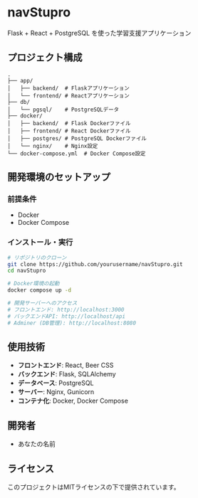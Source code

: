 # navStupro

Flask + React + PostgreSQL を使った学習支援アプリケーション

## プロジェクト構成

```
.
├── app/
│   ├── backend/  # Flaskアプリケーション
│   └── frontend/ # Reactアプリケーション
├── db/
│   └── pgsql/    # PostgreSQLデータ
├── docker/
│   ├── backend/  # Flask Dockerファイル
│   ├── frontend/ # React Dockerファイル
│   ├── postgres/ # PostgreSQL Dockerファイル
│   └── nginx/    # Nginx設定
└── docker-compose.yml  # Docker Compose設定
```

## 開発環境のセットアップ

### 前提条件

- Docker
- Docker Compose

### インストール・実行

```bash
# リポジトリのクローン
git clone https://github.com/yourusername/navStupro.git
cd navStupro

# Docker環境の起動
docker compose up -d

# 開発サーバーへのアクセス
# フロントエンド: http://localhost:3000
# バックエンドAPI: http://localhost/api
# Adminer (DB管理): http://localhost:8080
```

## 使用技術

- **フロントエンド**: React, Beer CSS
- **バックエンド**: Flask, SQLAlchemy
- **データベース**: PostgreSQL
- **サーバー**: Nginx, Gunicorn
- **コンテナ化**: Docker, Docker Compose

## 開発者

- あなたの名前

## ライセンス

このプロジェクトはMITライセンスの下で提供されています。
